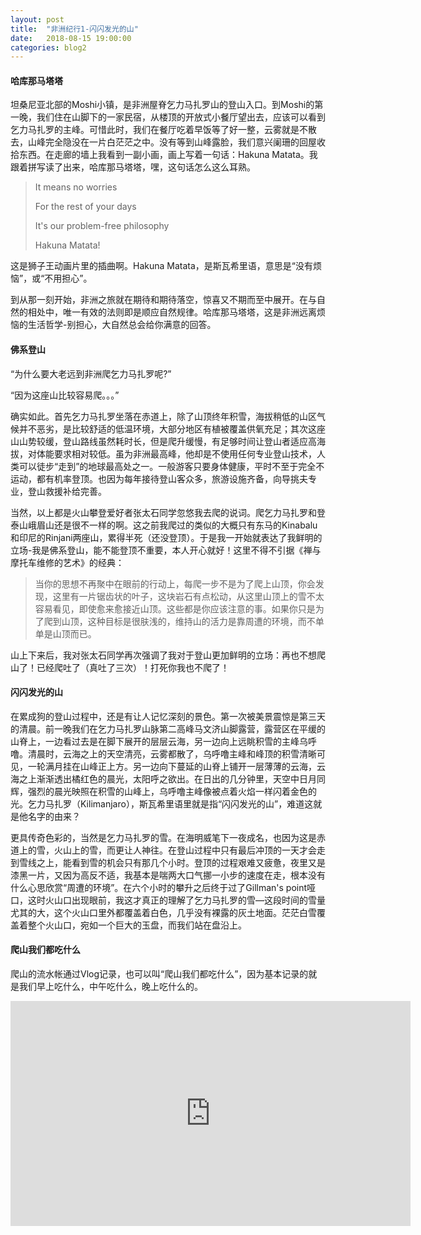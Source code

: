 ```yaml
---
layout: post
title:  "非洲纪行1-闪闪发光的山"
date:   2018-08-15 19:00:00
categories: blog2
---
```


#### 哈库那马塔塔

坦桑尼亚北部的Moshi小镇，是非洲屋脊乞力马扎罗山的登山入口。到Moshi的第一晚，我们住在山脚下的一家民宿，从楼顶的开放式小餐厅望出去，应该可以看到乞力马扎罗的主峰。可惜此时，我们在餐厅吃着早饭等了好一整，云雾就是不散去，山峰完全隐没在一片白茫茫之中。没有等到山峰露脸，我们意兴阑珊的回屋收拾东西。在走廊的墙上我看到一副小画，画上写着一句话：Hakuna Matata。我跟着拼写读了出来，哈库那马塔塔，嘿，这句话怎么这么耳熟。

> It means no worries
>
> For the rest of your days
>
> It's our problem-free philosophy
>
> Hakuna Matata!

这是狮子王动画片里的插曲啊。Hakuna Matata，是斯瓦希里语，意思是“没有烦恼”，或“不用担心”。

到从那一刻开始，非洲之旅就在期待和期待落空，惊喜又不期而至中展开。在与自然的相处中，唯一有效的法则即是顺应自然规律。哈库那马塔塔，这是非洲远离烦恼的生活哲学-别担心，大自然总会给你满意的回答。

#### 佛系登山

“为什么要大老远到非洲爬乞力马扎罗呢?”

“因为这座山比较容易爬。。。”

确实如此。首先乞力马扎罗坐落在赤道上，除了山顶终年积雪，海拔稍低的山区气候并不恶劣，是比较舒适的低温环境，大部分地区有植被覆盖供氧充足；其次这座山山势较缓，登山路线虽然耗时长，但是爬升缓慢，有足够时间让登山者适应高海拔，对体能要求相对较低。虽为非洲最高峰，他却是不使用任何专业登山技术，人类可以徒步“走到”的地球最高处之一。一般游客只要身体健康，平时不至于完全不运动，都有机率登顶。也因为每年接待登山客众多，旅游设施齐备，向导挑夫专业，登山救援补给完善。

当然，以上都是火山攀登爱好者张太石同学忽悠我去爬的说词。爬乞力马扎罗和登泰山峨眉山还是很不一样的啊。这之前我爬过的类似的大概只有东马的Kinabalu和印尼的Rinjani两座山，累得半死（还没登顶）。于是我一开始就表达了我鲜明的立场-我是佛系登山，能不能登顶不重要，本人开心就好！这里不得不引据《禅与摩托车维修的艺术》的经典：

> 当你的思想不再聚中在眼前的行动上，每爬一步不是为了爬上山顶，你会发现，这里有一片锯齿状的叶子，这块岩石有点松动，从这里山顶上的雪不太容易看见，即使愈来愈接近山顶。这些都是你应该注意的事。如果你只是为了爬到山顶，这种目标是很肤浅的，维持山的活力是靠周遭的环境，而不单单是山顶而已。

山上下来后，我对张太石同学再次强调了我对于登山更加鲜明的立场：再也不想爬山了！已经爬吐了（真吐了三次）！打死你我也不爬了！

#### 闪闪发光的山

在累成狗的登山过程中，还是有让人记忆深刻的景色。第一次被美景震惊是第三天的清晨。前一晚我们在乞力马扎罗山脉第二高峰马文济山脚露营，露营区在平缓的山脊上，一边看过去是在脚下展开的层层云海，另一边向上远眺积雪的主峰乌呼噜。清晨时，云海之上的天空清亮，云雾都散了，乌呼噜主峰和峰顶的积雪清晰可见，一轮满月挂在山峰正上方。另一边向下蔓延的山脊上铺开一层薄薄的云海，云海之上渐渐透出橘红色的晨光，太阳呼之欲出。在日出的几分钟里，天空中日月同辉，强烈的晨光映照在积雪的山峰上，乌呼噜主峰像被点着火焰一样闪着金色的光。乞力马扎罗（Kilimanjaro），斯瓦希里语里就是指“闪闪发光的山”，难道这就是他名字的由来？

更具传奇色彩的，当然是乞力马扎罗的雪。在海明威笔下一夜成名，也因为这是赤道上的雪，火山上的雪，而更让人神往。在登山过程中只有最后冲顶的一天才会走到雪线之上，能看到雪的机会只有那几个小时。登顶的过程艰难又疲惫，夜里又是漆黑一片，又因为高反不适，我基本是喘两大口气挪一小步的速度在走，根本没有什么心思欣赏“周遭的环境”。在六个小时的攀升之后终于过了Gillman's point哑口，这时火山口出现眼前，我这才真正的理解了乞力马扎罗的雪—这段时间的雪量尤其的大，这个火山口里外都覆盖着白色，几乎没有裸露的灰土地面。茫茫白雪覆盖着整个火山口，宛如一个巨大的玉盘，而我们站在盘沿上。


#### 爬山我们都吃什么

爬山的流水帐通过Vlog记录，也可以叫“爬山我们都吃什么”，因为基本记录的就是我们早上吃什么，中午吃什么，晚上吃什么的。

<div class="video-container">
    <iframe class="video-frame"  width="640" height="360" src="https://www.youtube.com/embed/yncJOJ8z3K8?rel=0&autoplay=0&showinfo=0" frameborder="0" allowfullscreen></iframe>
</div>
